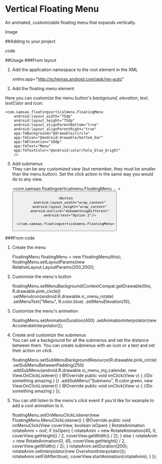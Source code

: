 # Vertical Floating Menu
An animated, customizable floating menu that expands vertically.

Image

##Adding to your project

code

##Usage
###From layout
1) Add the application namespace to the root element in the XML 
	
	xmlns:app="http://schemas.android.com/apk/res-auto"

2) Add the floating menu element 
 
Here you can customize the menu button's *background*, *elevation*, *text*, *textColor* and *icon*:

	<com.samsao.floatingverticalmenu.FloatingMenu
        android:layout_width="75dp"
        android:layout_height="75dp"
        android:layout_alignParentBottom="true"
        android:layout_alignParentRight="true"
        app:fmBackground="@drawable/circle"
        app:fmIcon="@android:drawable/bottom_bar"
        app:fmElevation="10dp"
        app:fmText="Menu"
        app:fmTextColor="@android:color/holo_blue_bright"
        />

3) Add submenus  
They can be any customized view (but remember, they must be smaller than the menu button). Set the *click* action in the same way you would do to any view. 

	<com.samsao.floatingverticalmenu.FloatingMenu
        ...
        >
        <Button
            android:layout_width="wrap_content"
            android:layout_height="wrap_content"
            android:onClick="doSomething"
            android:text="Option 1"/>

        <Button
            android:layout_width="wrap_content"
            android:layout_height="wrap_content"
            android:onClick="doSomethingDifferent"
            android:text="Option 2"/>
            
        </com.samsao.floatingverticalmenu.FloatingMenu>
        
###From code
1) Create the menu
	
	FloatingMenu floatingMenu = new FloatingMenu(this);
    floatingMenu.setLayoutParams(new RelativeLayout.LayoutParams(200,200));
    
2) Customize the menu's button
	
	floatingMenu.setMenuBackground(ContextCompat.getDrawable(this, R.drawable.pink_circle))
                .setMenuIcon(android.R.drawable.ic_menu_rotate)
                .setMenuText("Menu", R.color.blue)
                .setMenuElevation(10);
3) Customize the menu's animation

	floatingMenu.setAnimationDuration(400)
                .setAnimationInterpolator(new AccelerateInterpolator());
                
4) Create and customize the submenus  
You can set a background for all the submenus and set the distance between them. You can create submenus with an icon or a text and set their action on *click*.

	floatingMenu.setSubMenuBackgroundResource(R.drawable.pink_circle)
                .setSubMenuBetweenPadding(250)
                .addSubMenu(android.R.drawable.ic_menu_my_calendar, new View.OnClickListener() {
                    @Override
                    public void onClick(View v) {
                        //Do something amazing
                    }
                })
                .addSubMenu("Submenu", R.color.green, new View.OnClickListener() {
                    @Override
                    public void onClick(View v) {
                        //Do something amazing
                    }
                });
5) You can still listen to the menu's *click* event if you'd like for example to add a cool animation to it.

	floatingMenu.setOnMenuClickListener(new FloatingMenu.MenuClickListener() {
                    @Override
                    public void onMenuClick(View coverView, boolean isOpen) {
                        RotateAnimation rotateAnim = null;
                        if (isOpen) {
                            rotateAnim = new RotateAnimation(45, 0, coverView.getHeight() / 2, coverView.getWidth() / 2);
                        } else {
                            rotateAnim = new RotateAnimation(0, 45, coverView.getHeight() / 2, coverView.getWidth() / 2);
                        }
                        rotateAnim.setDuration(200);
                        rotateAnim.setInterpolator(new OvershootInterpolator());
                        rotateAnim.setFillAfter(true);
                        coverView.startAnimation(rotateAnim);
                    }
                });
  
